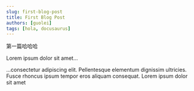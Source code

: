 ```yaml
---
slug: first-blog-post
title: First Blog Post
authors: [guolei]
tags: [hola, docusaurus]
---
```


第一篇哈哈哈

Lorem ipsum dolor sit amet...

<!-- truncate -->

...consectetur adipiscing elit. Pellentesque elementum dignissim ultricies. Fusce rhoncus ipsum tempor eros aliquam consequat. Lorem ipsum dolor sit amet
